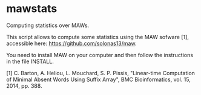 # mawstats
Computing statistics over MAWs.

This script allows to compute some statistics using the MAW sofware [1], accessible here: https://github.com/solonas13/maw.

You need to install MAW on your computer and then follow the instructions in the file INSTALL.



[1] C. Barton, A. Heliou, L. Mouchard, S. P. Pissis, "Linear-time Computation of Minimal Absent Words Using Suffix Array", BMC Bioinformatics, vol. 15, 2014, pp. 388.
